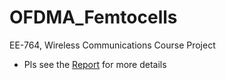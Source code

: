 # OFDMA_Femtocells
EE-764, Wireless Communications Course Project

* Pls see the [Report](./Report.pdf) for more details